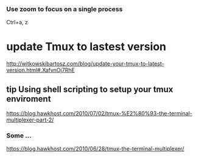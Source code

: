 ### Use zoom to focus on a single process
Ctrl+a, z





























# update Tmux to lastest version   
http://witkowskibartosz.com/blog/update-your-tmux-to-latest-version.html#.XafvnOj7RhE

## tip Using shell scripting to setup your tmux enviroment
https://blog.hawkhost.com/2010/07/02/tmux-%E2%80%93-the-terminal-multiplexer-part-2/    

### Some ...
https://blog.hawkhost.com/2010/06/28/tmux-the-terminal-multiplexer/
